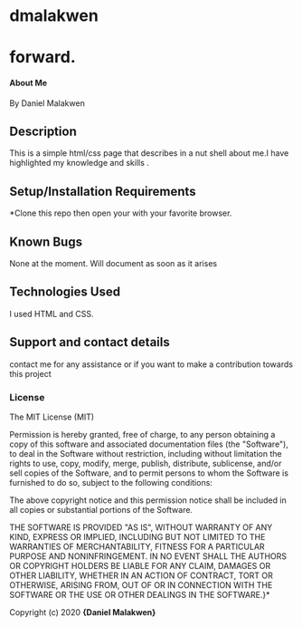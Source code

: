 # dmalakwen


# forward. 

#### About Me

By Daniel Malakwen
## Description
This is a simple html/css page that describes in a nut shell about me.I have  highlighted my knowledge and skills . 

## Setup/Installation Requirements
*Clone this repo then open your with your favorite browser.

## Known Bugs
None at the moment. Will document as soon as it arises 

## Technologies Used
I used HTML and CSS. 

## Support and contact details
contact me for any assistance or if you want to make a contribution towards this project


### License
The MIT License (MIT)



Permission is hereby granted, free of charge, to any person obtaining a copy
of this software and associated documentation files (the "Software"), to deal
in the Software without restriction, including without limitation the rights
to use, copy, modify, merge, publish, distribute, sublicense, and/or sell
copies of the Software, and to permit persons to whom the Software is
furnished to do so, subject to the following conditions:

The above copyright notice and this permission notice shall be included in all
copies or substantial portions of the Software.

THE SOFTWARE IS PROVIDED "AS IS", WITHOUT WARRANTY OF ANY KIND, EXPRESS OR
IMPLIED, INCLUDING BUT NOT LIMITED TO THE WARRANTIES OF MERCHANTABILITY,
FITNESS FOR A PARTICULAR PURPOSE AND NONINFRINGEMENT. IN NO EVENT SHALL THE
AUTHORS OR COPYRIGHT HOLDERS BE LIABLE FOR ANY CLAIM, DAMAGES OR OTHER
LIABILITY, WHETHER IN AN ACTION OF CONTRACT, TORT OR OTHERWISE, ARISING FROM,
OUT OF OR IN CONNECTION WITH THE SOFTWARE OR THE USE OR OTHER DEALINGS IN THE
SOFTWARE.}*

Copyright (c) 2020 **{Daniel Malakwen}**
